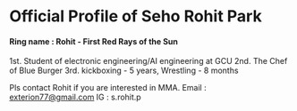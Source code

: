 # Official Profile of Seho Rohit Park
#### Ring name : Rohit - First Red Rays of the Sun

1st. Student of electronic engineering/AI engineering at GCU
2nd. The Chef of Blue Burger
3rd. kickboxing - 5 years, Wrestling - 8 months

Pls contact Rohit if you are interested in MMA.
Email : exterion77@gmail.com
IG : s.rohit.p

